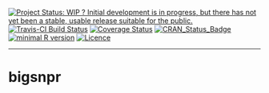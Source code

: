 <!-- rmarkdown v1 -->

[![Project Status: WIP ? Initial development is in progress, but there has not yet been a stable, usable release suitable for the
public.](http://www.repostatus.org/badges/latest/wip.svg)](http://www.repostatus.org/#wip)
[![Travis-CI Build Status](https://travis-ci.org/privefl/bigsnpr.svg?branch=master)](https://travis-ci.org/privefl/bigsnpr)
[![Coverage Status](https://img.shields.io/codecov/c/github/privefl/bigsnpr/master.svg)](https://codecov.io/github/privefl/bigsnpr?branch=master)
[![CRAN_Status_Badge](http://www.r-pkg.org/badges/version/bigsnpr)](http://cran.r-project.org/package=bigsnpr)
[![minimal R version](https://img.shields.io/badge/R%3E%3D-3.2.3-6666ff.svg)](https://cran.r-project.org/)
[![Licence](https://img.shields.io/badge/licence-GPL--3-blue.svg)](https://www.gnu.org/licenses/gpl-3.0.en.html)
 
---
 
<!-- README.md is generated from README.Rmd. Please edit that file -->



# bigsnpr



